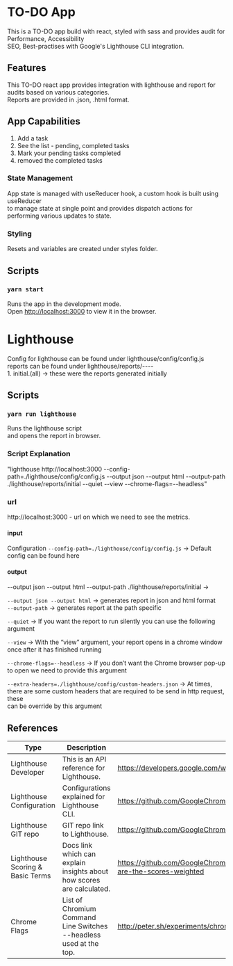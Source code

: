 # TO-DO App

This is a TO-DO app build with react, styled with sass and provides audit for Performance, Accessibility<br />
SEO, Best-practises with Google's Lighthouse CLI integration.

## Features

This TO-DO react app provides integration with lighthouse and report for audits based on various categories.<br />
Reports are provided in .json, .html format.

## App Capabilities
1) Add a task
2) See the list - pending, completed tasks
3) Mark your pending tasks completed
4) removed the completed tasks

### State Management
App state is managed with useReducer hook, a custom hook is built using useReducer<br/> to manage state at single point
and provides dispatch actions for performing various updates to state.

### Styling
Resets and variables are created under styles folder.

## Scripts

### `yarn start`

Runs the app in the development mode.<br />
Open [http://localhost:3000](http://localhost:3000) to view it in the browser.

# Lighthouse

Config for lighthouse can be found under lighthouse/config/config.js<br />
reports can be found under lighthouse/reports/----<br />
    1. initial.(all) -> these were the reports generated initially

## Scripts

### `yarn run lighthouse`
Runs the lighthouse script<br />
and opens the report in browser.

### Script Explanation

"lighthouse http://localhost:3000 --config-path=./lighthouse/config/config.js --output json --output html --output-path ./lighthouse/reports/initial --quiet --view --chrome-flags=--headless"

### url

http://localhost:3000 - url on which we need to see the metrics.

#### input
Configuration
`--config-path=./lighthouse/config/config.js` -> Default config can be found here

#### output
--output json --output html --output-path ./lighthouse/reports/initial ->

`--output json --output html` -> generates report in json and html format<br />
`--output-path` -> generates report at the path specific

`--quiet` -> 
If you want the report to run silently you can use the following argument<br />

`--view` -> 
With the “view” argument, your report opens in a chrome window once after it has finished running<br />

`--chrome-flags=--headless` -> 
If you don’t want the Chrome browser pop-up to open we need to provide this argument<br />

`--extra-headers=./lighthouse/config/custom-headers.json` -> 
At times, there are some custom headers that are required to be send in http request, these<br />
can be override by this argument<br />

## References

| Type | Description  | URL  |
| ------- | --- | --- |
| Lighthouse Developer | This is an API reference for Lighthouse. | https://developers.google.com/web/tools/lighthouse |
| Lighthouse Configuration | Configurations explained for Lighthouse CLI. | https://github.com/GoogleChrome/lighthouse/blob/master/docs/configuration.md |
| Lighthouse GIT repo | GIT repo link to Lighthouse. | https://github.com/GoogleChrome/lighthouse |
| Lighthouse Scoring & Basic Terms | Docs link which can explain insights about how scores are calculated. | https://github.com/GoogleChrome/lighthouse/blob/d2ec9ffbb21de9ad1a0f86ed24575eda32c796f0/docs/scoring.md#how-are-the-scores-weighted |
| Chrome Flags | List of Chromium Command Line Switches --headless used at the top. | http://peter.sh/experiments/chromium-command-line-switches/|

